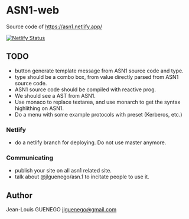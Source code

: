 # ASN1-web

Source code of https://asn1.netlify.app/

[![Netlify Status](https://api.netlify.com/api/v1/badges/512eee3c-433b-4a92-92b4-9e83e6ac8fb5/deploy-status)](https://app.netlify.com/sites/asn1/deploys)

## TODO

- button generate template message from ASN1 source code and type.
- type should be a combo box, from value directly parsed from ASN1 source code.
- ASN1 source code should be compiled with reactive prog.
- We should see a AST from ASN1.
- Use monaco to replace textarea, and use monarch to get the syntax highlithing on ASN1.
- Do a menu with some example protocols with preset (Kerberos, etc.)

### Netlify

- do a netlify branch for deploying. Do not use master anymore.

### Communicating

- publish your site on all asn1 related site.
- talk about @jlguenego/asn.1 to incitate people to use it.

## Author

Jean-Louis GUENEGO <jlguenego@gmail.com>
